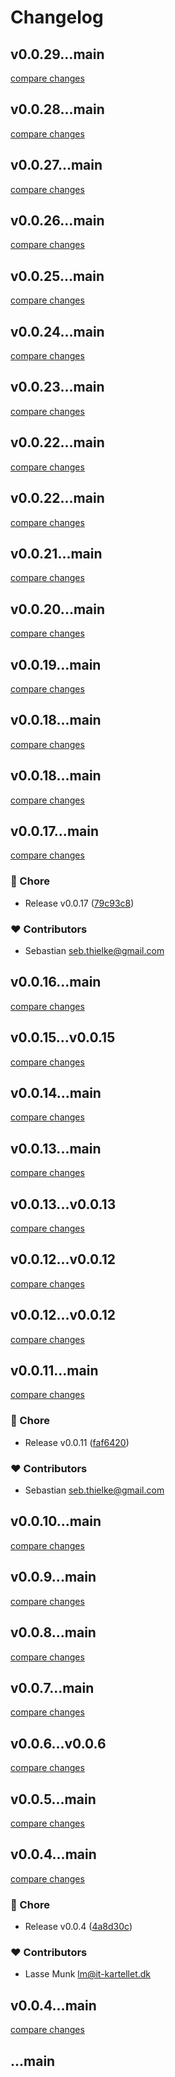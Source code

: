 # Changelog


## v0.0.29...main

[compare changes](https://github.com/firstnoodle/bui/compare/v0.0.29...main)

## v0.0.28...main

[compare changes](https://github.com/firstnoodle/bui/compare/v0.0.28...main)

## v0.0.27...main

[compare changes](https://github.com/firstnoodle/bui/compare/v0.0.27...main)

## v0.0.26...main

[compare changes](https://github.com/firstnoodle-ui/bui/compare/v0.0.26...main)

## v0.0.25...main

[compare changes](https://github.com/firstnoodle-ui/bui/compare/v0.0.25...main)

## v0.0.24...main

[compare changes](https://github.com/firstnoodle-ui/bui/compare/v0.0.24...main)

## v0.0.23...main

[compare changes](https://github.com/firstnoodle-ui/bui/compare/v0.0.23...main)

## v0.0.22...main

[compare changes](https://github.com/firstnoodle-ui/bui/compare/v0.0.22...main)

## v0.0.22...main

[compare changes](https://github.com/firstnoodle-ui/bui/compare/v0.0.22...main)

## v0.0.21...main

[compare changes](https://github.com/firstnoodle-ui/bui/compare/v0.0.21...main)

## v0.0.20...main

[compare changes](https://github.com/firstnoodle-ui/bui/compare/v0.0.20...main)

## v0.0.19...main

[compare changes](https://github.com/firstnoodle/bui/compare/v0.0.19...main)

## v0.0.18...main

[compare changes](https://github.com/firstnoodle-ui/bui/compare/v0.0.18...main)

## v0.0.18...main

[compare changes](https://github.com/firstnoodle-ui/bui/compare/v0.0.18...main)

## v0.0.17...main

[compare changes](https://github.com/firstnoodle/bui/compare/v0.0.17...main)

### 🏡 Chore

- Release v0.0.17 ([79c93c8](https://github.com/firstnoodle/bui/commit/79c93c8))

### ❤️ Contributors

- Sebastian <seb.thielke@gmail.com>

## v0.0.16...main

[compare changes](https://github.com/firstnoodle-ui/bui/compare/v0.0.16...main)

## v0.0.15...v0.0.15

[compare changes](https://github.com/firstnoodle/bui/compare/v0.0.15...v0.0.15)

## v0.0.14...main

[compare changes](https://github.com/firstnoodle/bui/compare/v0.0.14...main)

## v0.0.13...main

[compare changes](https://github.com/firstnoodle/bui/compare/v0.0.13...main)

## v0.0.13...v0.0.13

[compare changes](https://github.com/firstnoodle/bui/compare/v0.0.13...v0.0.13)

## v0.0.12...v0.0.12

[compare changes](https://github.com/firstnoodle/bui/compare/v0.0.12...v0.0.12)

## v0.0.12...v0.0.12

[compare changes](https://github.com/firstnoodle/bui/compare/v0.0.12...v0.0.12)

## v0.0.11...main

[compare changes](https://github.com/firstnoodle/bui/compare/v0.0.11...main)

### 🏡 Chore

- Release v0.0.11 ([faf6420](https://github.com/firstnoodle/bui/commit/faf6420))

### ❤️ Contributors

- Sebastian <seb.thielke@gmail.com>

## v0.0.10...main

[compare changes](https://github.com/firstnoodle/bui/compare/v0.0.10...main)

## v0.0.9...main

[compare changes](https://github.com/firstnoodle/bui/compare/v0.0.9...main)

## v0.0.8...main

[compare changes](https://github.com/firstnoodle/bui/compare/v0.0.8...main)

## v0.0.7...main

[compare changes](https://github.com/firstnoodle/bui/compare/v0.0.7...main)

## v0.0.6...v0.0.6

[compare changes](https://github.com/firstnoodle/bui/compare/v0.0.6...v0.0.6)

## v0.0.5...main

[compare changes](https://github.com/firstnoodle/bui/compare/v0.0.5...main)

## v0.0.4...main

[compare changes](https://github.com/firstnoodle/bui/compare/v0.0.4...main)

### 🏡 Chore

- Release v0.0.4 ([4a8d30c](https://github.com/firstnoodle/bui/commit/4a8d30c))

### ❤️ Contributors

- Lasse Munk <lm@it-kartellet.dk>

## v0.0.4...main

[compare changes](https://github.com/firstnoodle/bui/compare/v0.0.4...main)

## ...main

